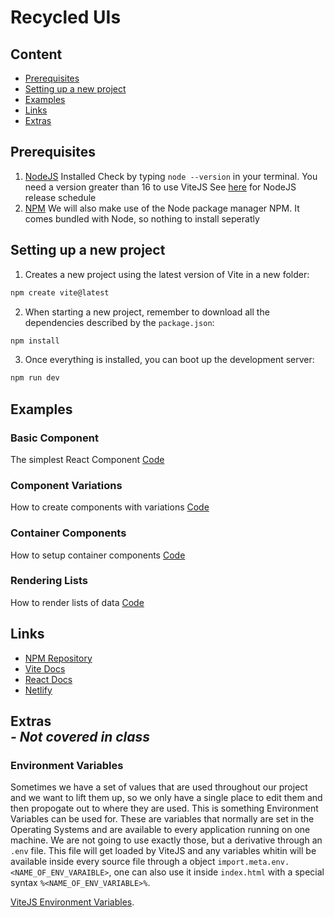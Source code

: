 # Recycled UIs

## Content

- [Prerequisites](#prerequisites)
- [Setting up a new project](#setting-up-a-new-project)
- [Examples](#examples)
- [Links](#links)
- [Extras](#extras--not-covered-in-class)

## Prerequisites

1. [NodeJS](https://nodejs.org/en) Installed
    Check by typing `node --version` in your terminal. You need a version greater than 16 to use ViteJS
    See [here](https://nodejs.dev/en/about/releases/) for NodeJS release schedule
2. [NPM](https://docs.npmjs.com/) We will also make use of the Node package manager NPM. It comes bundled
    with Node, so nothing to install seperatly

## Setting up a new project
1. Creates a new project using the latest version of Vite in a new folder:
```sh
npm create vite@latest
```

2. When starting a new project, remember to download all the dependencies described by the `package.json`:
```sh
npm install
```

3. Once everything is installed, you can boot up the development server:
```sh
npm run dev
```

## Examples

### Basic Component

The simplest React Component
[Code](src/components/Logo/)

### Component Variations

How to create components with variations
[Code](src/components/Social/)

### Container Components

How to setup container components
[Code](src/components/LayoutBase/)

### Rendering Lists

How to render lists of data
[Code](src/components/ArticleFeed/)

## Links

- [NPM Repository](https://www.npmjs.com/)
- [Vite Docs](https://vitejs.dev/)
- [React Docs](https://react.dev/)
- [Netlify](https://netlify.com/)

## Extras<br>*- Not covered in class*

### Environment Variables

Sometimes we have a set of values that are used throughout our project and we want to lift them up, so we only have a single place to edit them and then propogate out to where they are used. This is something Environment Variables can be used for. These are variables that normally are set in the Operating Systems and are available to every application running on one machine. We are not going to use exactly those, but a derivative through an `.env` file. This file will get loaded by ViteJS and any variables whitin will be available inside every source file through a object `import.meta.env.<NAME_OF_ENV_VARAIBLE>`, one can also use it inside `index.html` with a special syntax `%<NAME_OF_ENV_VARIABLE>%`.

[ViteJS Environment Variables](https://vitejs.dev/guide/env-and-mode.html).